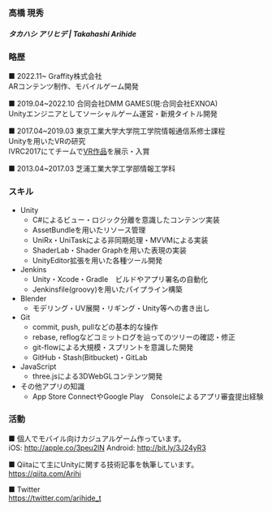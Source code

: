 ### 高橋 現秀
##### タカハシ アリヒデ | Takahashi Arihide

### 略歴
■ 2022.11~ Graffity株式会社\
ARコンテンツ制作、モバイルゲーム開発

■ 2019.04~2022.10 合同会社DMM GAMES(現:合同会社EXNOA)\
Unityエンジニアとしてソーシャルゲーム運営・新規タイトル開発

■ 2017.04~2019.03 東京工業大学大学院工学院情報通信系修士課程\
Unityを用いたVRの研究\
IVRC2017にてチームで[VR作品](http://ivrc.net/archive/gomu-gomu-shooting2017/)を展示・入賞

■ 2013.04~2017.03 芝浦工業大学工学部情報工学科

### スキル
* Unity
  * C#によるビュー・ロジック分離を意識したコンテンツ実装
  * AssetBundleを用いたリソース管理
  * UniRx・UniTaskによる非同期処理・MVVMによる実装
  * ShaderLab・Shader Graphを用いた表現の実装
  * UnityEditor拡張を用いた各種ツール開発
* Jenkins
  * Unity・Xcode・Gradle　ビルドやアプリ署名の自動化
  * Jenkinsfile(groovy)を用いたパイプライン構築
* Blender
  * モデリング・UV展開・リギング・Unity等への書き出し
* Git
  * commit, push, pullなどの基本的な操作
  * rebase, reflogなどコミットログを辿ってのツリーの確認・修正
  * git-flowによる大規模・スプリントを意識した開発
  * GitHub・Stash(Bitbucket)・GitLab
* JavaScript
  * three.jsによる3DWebGLコンテンツ開発
* その他アプリの知識
  * App Store ConnectやGoogle Play　Consoleによるアプリ審査提出経験

### 活動

■ 個人でモバイル向けカジュアルゲーム作っています。\
iOS:        http://apple.co/3peu2lN
Android:    http://bit.ly/3J24yR3

■ Qiitaにて主にUnityに関する技術記事を執筆しています。\
https://qiita.com/Arihi

■ Twitter\
https://twitter.com/arihide_t
